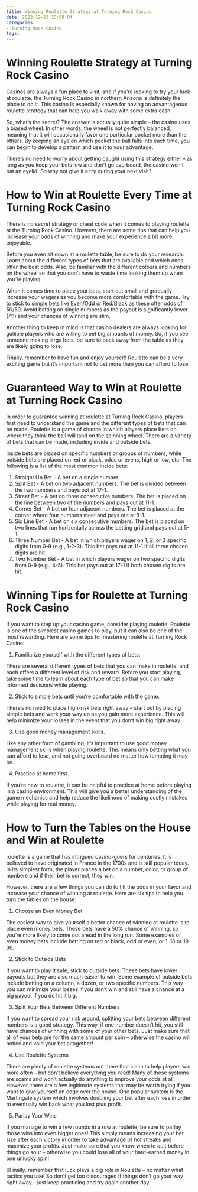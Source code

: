 ```yaml
---
title: Winning Roulette Strategy at Turning Rock Casino 
date: 2022-12-23 15:08:04
categories:
- Turning Rock Casino
tags:
---
```



#  Winning Roulette Strategy at Turning Rock Casino 

Casinos are always a fun place to visit, and if you’re looking to try your luck at roulette, the Turning Rock Casino in northern Arizona is definitely the place to do it. This casino is especially known for having an advantageous roulette strategy that can help you walk away with some extra cash.

So, what’s the secret? The answer is actually quite simple – the casino uses a biased wheel. In other words, the wheel is not perfectly balanced, meaning that it will occasionally favor one particular pocket more than the others. By keeping an eye on which pocket the ball falls into each time, you can begin to develop a pattern and use it to your advantage.

There’s no need to worry about getting caught using this strategy either – as long as you keep your bets low and don’t go overboard, the casino won’t bat an eyelid. So why not give it a try during your next visit?

#  How to Win at Roulette Every Time at Turning Rock Casino 

There is no secret strategy or cheat code when it comes to playing roulette at the Turning Rock Casino. However, there are some tips that can help you increase your odds of winning and make your experience a bit more enjoyable.

Before you even sit down at a roulette table, be sure to do your research. Learn about the different types of bets that are available and which ones offer the best odds. Also, be familiar with the different colours and numbers on the wheel so that you don’t have to waste time looking them up when you’re playing.

When it comes time to place your bets, start out small and gradually increase your wagers as you become more comfortable with the game. Try to stick to simple bets like Even/Odd or Red/Black as these offer odds of 50/50. Avoid betting on single numbers as the payout is significantly lower (7:1) and your chances of winning are slim.

Another thing to keep in mind is that casino dealers are always looking for gullible players who are willing to bet big amounts of money. So, if you see someone making large bets, be sure to back away from the table as they are likely going to lose.

Finally, remember to have fun and enjoy yourself! Roulette can be a very exciting game but it’s important not to bet more than you can afford to lose.

#  Guaranteed Way to Win at Roulette at Turning Rock Casino 

In order to guarantee winning at roulette at Turning Rock Casino, players first need to understand the game and the different types of bets that can be made. Roulette is a game of chance in which players place bets on where they think the ball will land on the spinning wheel. There are a variety of bets that can be made, including inside and outside bets.

Inside bets are placed on specific numbers or groups of numbers, while outside bets are placed on red or black, odds or evens, high or low, etc. The following is a list of the most common inside bets:

1) Straight Up Bet - A bet on a single number.
2) Split Bet - A bet on two adjacent numbers. The bet is divided between the two numbers and pays out at 17-1.
3) Street Bet - A bet on three consecutive numbers. The bet is placed on the line between two of the numbers and pays out at 11-1.
4) Corner Bet - A bet on four adjacent numbers. The bet is placed at the corner where four numbers meet and pays out at 8-1.
5) Six Line Bet - A bet on six consecutive numbers. The bet is placed on two lines that run horizontally across the betting grid and pays out at 5-1.
6) Three Number Bet - A bet in which players wager on 1, 2, or 3 specific digits from 0-9 (e.g., 1-2-3). This bet pays out at 11-1 if all three chosen digits are hit.
7) Two Number Bet - A bet in which players wager on two specific digits from 0-9 (e.g., 4-5). This bet pays out at 17-1 if both chosen digits are hit.

#  Winning Tips for Roulette at Turning Rock Casino 

If you want to step up your casino game, consider playing roulette. Roulette is one of the simplest casino games to play, but it can also be one of the most rewarding. Here are some tips for mastering roulette at Turning Rock Casino:

1. Familiarize yourself with the different types of bets.

There are several different types of bets that you can make in roulette, and each offers a different level of risk and reward. Before you start playing, take some time to learn about each type of bet so that you can make informed decisions while playing.

2. Stick to simple bets until you’re comfortable with the game.

There’s no need to place high-risk bets right away – start out by placing simple bets and work your way up as you gain more experience. This will help minimize your losses in the event that you don’t win big right away.

3. Use good money management skills.

Like any other form of gambling, it’s important to use good money management skills when playing roulette. This means only betting what you can afford to lose, and not going overboard no matter how tempting it may be.

4. Practice at home first.

If you’re new to roulette, it can be helpful to practice at home before playing in a casino environment. This will give you a better understanding of the game mechanics and help reduce the likelihood of making costly mistakes while playing for real money.

#  How to Turn the Tables on the House and Win at Roulette

 roulette is a game that has intrigued casino-goers for centuries. It is believed to have originated in France in the 1700s and is still popular today. In its simplest form, the player places a bet on a number, color, or group of numbers and if their bet is correct, they win. 

However, there are a few things you can do to tilt the odds in your favor and increase your chance of winning at roulette. Here are six tips to help you turn the tables on the house:

1. Choose an Even Money Bet

The easiest way to give yourself a better chance of winning at roulette is to place even money bets. These bets have a 50% chance of winning, so you’re more likely to come out ahead in the long run. Some examples of even money bets include betting on red or black, odd or even, or 1-18 or 19-36.

2. Stick to Outside Bets

If you want to play it safe, stick to outside bets. These bets have lower payouts but they are also much easier to win. Some example of outside bets include betting on a column, a dozen, or two specific numbers. This way you can minimize your losses if you don’t win and still have a chance at a big payout if you do hit it big.

3. Split Your Bets Between Different Numbers

If you want to spread your risk around, splitting your bets between different numbers is a good strategy. This way, if one number doesn’t hit, you still have chances of winning with some of your other bets. Just make sure that all of your bets are for the same amount per spin – otherwise the casino will notice and void your bet altogether!

4. Use Roulette Systems

There are plenty of roulette systems out there that claim to help players win more often – but don’t believe everything you read! Many of these systems are scams and won’t actually do anything to improve your odds at all. However, there are a few legitimate systems that may be worth trying if you want to give yourself an edge over the house. One popular system is the Martingale system which involves doubling your bet after each loss in order to eventually win back what you lost plus profit. 

5. Parlay Your Wins

If you manage to win a few rounds in a row at roulette, be sure to parlay those wins into even bigger ones! This simply means increasing your bet size after each victory in order to take advantage of hot streaks and maximize your profits. Just make sure that you know when to quit before things go sour – otherwise you could lose all of your hard-earned money in one unlucky spin!  

 6Finally, remember that luck plays a big role in Roulette – no matter what tactics you use! So don’t get too discouraged if things don’t go your way right away – just keep practicing and try again another day